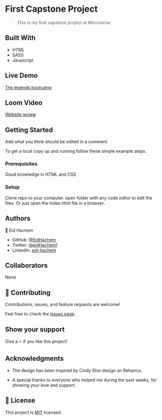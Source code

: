 # First Capstone Project

> This is my first capstone project at Microverse

## Built With

- HTML
- SASS
- Javascript

## Live Demo

[The legends bootcamp](https://thelegendsbootcamp.netlify.app/)

## Loom Video

[Website review](https://www.loom.com/share/31c92fdcbcb848bf97f5447070cc4877?sharedAppSource=personal_library)

## Getting Started

Add what you think should be edited in a comment

To get a local copy up and running follow these simple example steps.

### Prerequisites

Good knowledge in HTML and CSS

### Setup

Clone repo to your computer.
open folder with any code editor to edit the files.
Or just open the Index.html file in a browser.

## Authors

👤 Eid Hachem

- GitHub: [@EidHachem](https://github.com/EidHachem)
- Twitter: [@eidHachem1](https://twitter.com/eidHachem1)
- LinkedIn: [eid-hachem](https://linkedin.com/in/eid-hachem)

## Collaborators

None

## 🤝 Contributing

Contributions, issues, and feature requests are welcome!

Feel free to check the [issues page](https://github.com/EidHachem/Portfolio/issues).

## Show your support

Give a ⭐️ if you like this project!

## Acknowledgments

- The design has been inspired by Cindy Shin design on Behance.

- A special thanks to everyone who helped me during the past weeks, for showing your love and support.

## 📝 License

This project is [MIT](./MIT.md) licensed.
